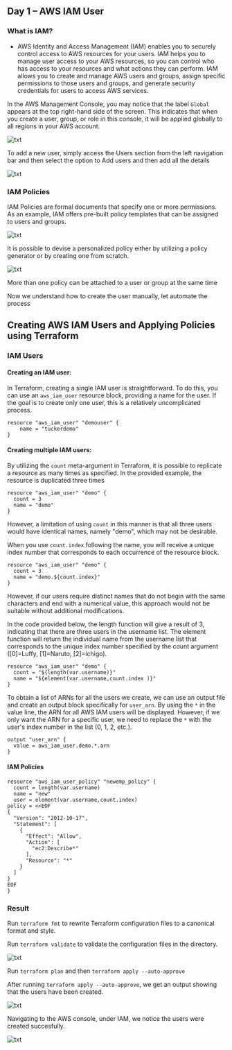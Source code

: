 ## Day 1 – AWS IAM User

### What is IAM?

- AWS Identity and Access Management (IAM) enables you to securely control access to AWS resources for your users. IAM helps you to manage user access to your AWS resources, so you can control who has access to your resources and what actions they can perform. IAM allows you to create and manage AWS users and groups, assign specific permissions to those users and groups, and generate security credentials for users to access AWS services.

In the AWS Management Console, you may notice that the label ``Global`` appears at the top right-hand side of the screen. This indicates that when you create a user, group, or role in this console, it will be applied globally to all regions in your AWS account.

![txt](./images/01.png)

To add a new user, simply access the Users section from the left navigation bar and then select the option to Add users and then add all the details

![txt](images/02.png)

### IAM Policies

IAM Policies are formal documents that specify one or more permissions. As an example, IAM offers pre-built policy templates that can be assigned to users and groups.

![txt](images/03.png)

It is possible to devise a personalized policy either by utilizing a policy generator or by creating one from scratch.

![txt](/images/04.png)

More than one policy can be attached to a user or group at the same time

Now we understand how to create the user manually, let automate the process

## Creating AWS IAM Users and Applying Policies using Terraform
### IAM Users
#### Creating an IAM user:
In Terraform, creating a single IAM user is straightforward. To do this, you can use an `aws_iam_user` resource block, providing a name for the user. If the goal is to create only one user, this is a relatively uncomplicated process.

```
resource "aws_iam_user" "demouser" {
    name = "tuckerdemo"
}
```

#### Creating multiple IAM users:
By utilizing the `count` meta-argument in Terraform, it is possible to replicate a resource as many times as specified. In the provided example, the resource is duplicated three times

```
resource "aws_iam_user" "demo" {
  count = 3
  name = "demo"
}
```
However, a limitation of using `count` in this manner is that all three users would have identical names, namely "demo", which may not be desirable.

When you use `count.index` following the name, you will receive a unique index number that corresponds to each occurrence of the resource block.
```
resource "aws_iam_user" "demo" {
  count = 3
  name = "demo.${count.index}"
}   
```
However, if our users require distinct names that do not begin with the same characters and end with a numerical value, this approach would not be suitable without additional modifications.

In the code provided below, the length function will give a result of 3, indicating that there are three users in the username list. The element function will return the individual name from the username list that corresponds to the unique index number specified by the count argument ([0]=Luffy, [1]=Naruto, [2]=ichigo).

```
resource "aws_iam_user" "demo" {
  count = "${length(var.username)}"
  name = "${element(var.username,count.index )}"
}
```

To obtain a list of ARNs for all the users we create, we can use an output file and create an output block specifically for `user_arn`. By using the `*` in the value line, the ARN for all AWS IAM users will be displayed. However, if we only want the ARN for a specific user, we need to replace the `*` with the user's index number in the list (0, 1, 2, etc.).

```
output "user_arn" {
  value = aws_iam_user.demo.*.arn
}  
```

#### IAM Policies

```
resource "aws_iam_user_policy" "newemp_policy" {
  count = length(var.username)
  name = "new"
  user = element(var.username,count.index)
policy = <<EOF
{
  "Version": "2012-10-17",
  "Statement": [
    {
      "Effect": "Allow",
      "Action": [
        "ec2:Describe*"
      ],
      "Resource": "*"
    }
  ]
}
EOF
}
```

### Result
Run `terraform fmt` to rewrite Terraform configuration files to a canonical format and style.

Run `terraform validate` to validate the configuration files in the directory.

![txt](/images/05.png)

Run `terraform plan` and then `terraform apply --auto-approve`

After running `terraform apply --auto-approve`, we get an output showing that the users have been created.

![txt](/images/06.png)

Navigating to the AWS console, under IAM, we notice the users were created succesfully.

![txt](/images/07.png)

